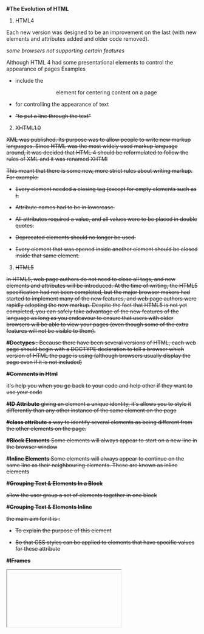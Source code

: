 **#The Evolution of HTML**
1. HTML4


Each new version was designed
to be an improvement on the
last (with new elements and
attributes added and older code
removed).

*some browsers not supporting certain features*


Although HTML 4 had some
presentational elements to
control the appearance of pages
Examples
* include the <center>element
for centering content on a
page
 
* <font> for controlling
the appearance of text

 * <strike> "to put a line through
the text" 

2. XHTML1.0

XML
was published. Its purpose
was to allow people to write
new markup languages. Since
HTML was the most widely used
markup language around, it was
decided that HTML 4 should be
reformulated to follow the rules
of XML and it was renamed
XHTMl 


This meant that
there is some new,
more strict rules about writing
markup. For example:
* Every element needed a
closing tag (except for empty
elements such as <img />).

*  Attribute names had to be in
lowercase.

* All attributes required a value,
and all values were to be
placed in double quotes.
*  Deprecated elements should
no longer be used.
*  Every element that was
opened inside another
element should be closed
inside that same element.


3. HTML5 

In HTML5, web page authors do
not need to close all tags, and
new elements and attributes will
be introduced. At the time of
writing, the HTML5 specification
had not been completed, but
the major browser makers had
started to implement many of
the new features, and web page
authors were rapidly adopting
the new markup.
Despite the fact that HTML5
is not yet completed, you can
safely take advantage of the
new features of the language as
long as you endeavour to ensure
that users with older browsers
will be able to view your pages
(even though some of the extra
features will not be visible to
them).


**#Doctypes :**
Because there have been
several versions of HTML, each
web page should begin with a
DOCTYPE declaration to tell a
browser which version of HTML
the page is using (although
browsers usually display the
page even if it is not included)

**#Comments in Html**

<!-- -->

it's help you when you go back to your code and help other if they want to use your code 

**#ID Attribute**
giving an element a
unique identity, it's allows you to
style it differently than any other
instance of the same element
on the page

**#class attribute**
a way to identify several elements
as being different from the
other elements on the page.

**#Block Elements**
Some elements will always
appear to start on a new line in
the browser window

**#Inline Elements**
Some elements will always
appear to continue on the
same line as their neighbouring
elements. These are known as
inline elements

**#Grouping Text &
Elements In a Block**

<div>
allow the user group a set of elements together
in one block

**#Grouping Text &
Elements Inline**
<span>

the main aim for it is : 


* To explain the purpose of this
<span> element

*  So that CSS styles can be
applied to elements that
have specific values for these
attribute

**#IFrames**

<iframe> 

small window
that has been appear into your
page — and in that window you
can see another page

An iframe is created using the
<iframe> element.

 There are a
few attributes that you will need
to know to use it:


1. src.
The src attribute specifies the
URL of the page to show in the
frame.

2. height
The height attribute specifies
the height of the iframe in pixels.

3. width
The width attribute specifies
the width of the iframe in pixels.


**# HTML5 Layout**


**HTML5** introduces a new set of elements that allow you to divide up the
parts of a page

1. Headers  <header> & Footers  <footer>
 
*it can be used for*

* The main header or footer
that appears at the top or
bottom of every page on the
site.
*  A header or footer for an
individual <article> or
<section> within the page

2. Navigation < nav> 

it's used to
contain the major navigational
blocks on the site such as the
primary site navigation.

3. Articles <article> 

it's acts as
a *container* for any section of a
page that could stand alone and
potentially be syndicated.
This could be an individual
article or blog entry, a comment
or forum post, or any other
independent piece of content.
If a page contains several articles
(or even summaries of several
articles), then each individual
article would live inside its own
<article> element.
The <article> elements can
even be nested inside each
other. For example, a blog post
might live inside one <article>
element and each comment on
the article could live inside its
own child <article> element

3. Asides <aside>
this element has two
purposes, depending on whether
it is inside an <article>
element or not.
 
* When the <aside> element
is used *inside* an <article>
element, it should contain
information that is related to the
article but not essential to its
overall meaning. .
 
* When the <aside> element is
used *outside* of an <article>
element, it acts as a container
for content that is related to
the entire page. 
 
4. Sections  <section>
this element groups
related content together, and
 each section would
have its own heading.
 
*Because the <section> element
groups related items together,
it may contain several distinct
<article> elements that have a
common theme or purpose* 
 
5. Heading  groups  <hgroup> 

The purpose of this element is to group together a
set of one or more <h1> through
<h6> elements so that they are
act as one single heading

6. Figures  <figure> <figcaption>
 
 it should only be
used when the content simply
references the element (and not
for something that is absolutely
integral to the flow of a page).

The <figure> element should
also contain a <figcaption>
element which provides a text
decription for the content of
the <figure> element. In
this example, you can see a
<figure> has been added inside
the <article> element.

7. Sectioning ELEMENTS <div> 

the <div> element
A way to
group together related elements

*Where there is no suitable
element to group a set of
elements, the <div> element will
still be used*
 
 Linking Around
Block-Level Elements <a> 
 This element  allows the user to turn an entire block
into a link.
 
 **# Process & Design ** 
 
 **Who is the Site For?**
 every website should be build for targeted visitors
 thier are two types of visitors : 
 
 * individuals 
you should focus on : 
1. age range 
2. appeal to more women or men
3. country do visitors live in
4. average income of visitors
5. How often do they use the web?
6. the level of education do they have 


* Companies

 you should focus on : 

1. size of the company
2.  the position of people in the company who visit your site and how larg the budget they control


**# Why People Visit
YOUR Website** 

aftre you know who your visitors are, you
should consider why they are coming. While
some people will simply chance across your
website, most will visit for a specific reason

**the content and design should
be deal with the goals and intrests  of
your users** 

To help determine why people
are coming to your website,
there are two basic categories of
questions you can ask:
1.  The first attempts to discover
the underlying motivations for
why visitors come to the site.
2.  The second examines the
specific goals of the visitors.
These are the triggers making
them come to the site now.

**# What Your Visitors are
Trying to Achieve**

to know that you should 
create a list
of reasons why people would
be coming to your site. You can
then assign the list of tasks to
the fictional visitors you created
in the step described on the
previous page

**# What Information
Your Visitors Need**

**Key Information**

* Will visitors be familiar with
your subject area / brand
or do you need to introduce
yourself?
* Will they be familiar with
the product / service /
information you are covering
or do they need background
information on it?
* What are the most important
features of what you are
offering?
* What is special about what
you offer that differentiates
you from other sites that offer
something similar?
* Once people have achieved
the goal that sent them to
your site, are there common
questions people ask about
this subject area

**# Site Maps**

*starting to organize the
information into sections or pages that will be used
to structure the site..*

**card sorting technique:** can help you to decide what
information should go on each
page

This involves placing each
piece of information that a
visitor might need to know on
a separate piece of paper and
then organizing the related
information into groups.

Each group relates to a page and,
on larger sites the, pages can in
turn can be grouped together to
create different sections of the
website.

The groups of information are
then turned into the diagram
that is known as the site map.
Sometimes it can be helpful to
ask people who are the target
audience to help you group
related information together.

A site map will usually
begin with the homepage.
Additionally, if the site is **large
and is compartmentalized
into sections, each section
might require its own section
homepage to link to all of the
information within it.

**# WireFrames** 
sketch of the key
information that needs to go on each page of a
site. It shows the hierarchy of the information
and how much space it might require.

**the Importance of wireframes**

1. By creating a wireframe you can
ensure that all of the information
that needs to be on a page is
included.

2. The wireframes make design
easier because you know what
information needs to appear on
which page before considering
how the the page should look

**#Getting your message
across using design** 

With so much on the page, the
designer needs to **organize** and
**prioritize** the information to
communicate their message
and help users find what they're
looking for.

**1. organizing**



 Grouping together related
content into blocks or chunks
makes the page look simpler
(and easier to understand).
Users should be able to
identify the purpose of each
block without processing each
individual item.
By presenting certain types of
information in a similar visual
style (such as using the same
style for all buttons or all links),
users will learn to associate that
style with a particular type of
content

**#2. Prioritizing**

f everything on a page appeared
in the same style, it would be
much harder to understand. (Key
messages would not stand out.)
By making parts of the page
look distinct from surrounding
content, designers draw
attention to (or away from)
those items.
Designers create something
known as a visual hierarchy
to help users focus on the key
messages that will draw people's
attention, and then guide them
to subsequent messages.

**explain how
design can be used to effectively
communicate the services of a
company**

1. visual hierarchy

You can use contrast to create a visual hierarchy that gets
across your key message and helps users find what they are looking for :

* Size 
* Color
* Style

2. grouping and Similarity

 Grouping related pieces of information together can make a
design easier to comprehend. Here are some ways this can be achieved: 

* Proximity:
 several items are
placed close together, they are
perceived as more related than
items that are placed further
apart

* Closure : faced with a complicated
arrangement of items, we
will often look for a single or
recognisable pattern or form.
A real or imaginary box can be
formed around elements due to
their proximity and alignment.

* Continuance : elements are placed in
a line or a curve then they are
perceived to be more related
than those that are not following
the same direction. This can be
used to direct a reader from one
part of a page to the next.

* White Space :
Placing related items closer
together and leaving a bigger
gap between unrelated items.

* color :
A background color placed
behind related items to
emphasize their connection.

* Borders :

 A line can be drawn around the
border of the group or between it
and its neighbors.

!(grouping and Similarity)[https://1.bp.blogspot.com/-vi1__2L_J4M/XLdeGwtGAdI/AAAAAAAAAKA/WYp6FMi1KV06WTH-a7nWKnNO78p6L-6bwCEwYBhgL/s1600/Gestalt%2BTheory.jpg"]

**# Designing Navigation** 

Site navigation:  helps people: 

1. find where they want to go 
2. understand what your site is about and how it is organized

Good navigation tends to follow these principles...

* Concise: 

 the navigation should
be quick and easy to read. 

* Clear : 

Users should be able to predict
the kind of information that
they will find on the page
before clicking on the link

* Selective
The primary navigation should
only reflect the sections or
content of the site ,exapmle : login and search 
A large site may have primary,
secondary and even tertiary
navigation. Primary navigation
often appears across the top
of the site from left to right, or
down the left hand side of the
page. Secondary navigation
could be under the primary
navigation or down the side of
the page. Tertiary navigation
often sits in the footer of the
page. The menu will not be the
only way users navigate the site.
They will also use links within
each page. Some sites also offer
a search function

* Context : 

lets the user know
where they are in the website at
that moment. Using a different
color or some kind of visual
marker to indicate the current
page is a good way to do this.

* Interactive : 

Each link should be big enough
to click on and the appearance
of the link should change when
the user hovers over each item
or clicks on it. It should also
be visually distinct from other
content on the page.

* Consistent : 


The more pages a site contains,
the larger the number of
navigation items there will be.
Although secondary navigation
will change from page to page,
it is best to keep the primary
navigation exactly the same.


that's it 




